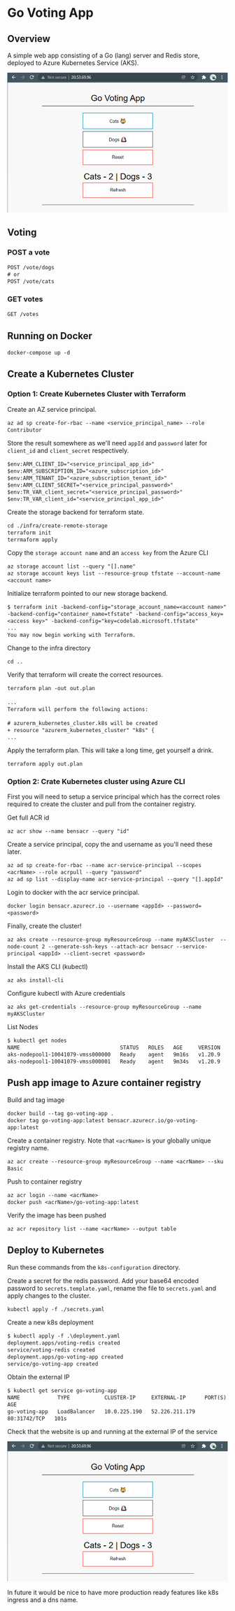 # Go Voting App

## Overview
A simple web app consisting of a Go (lang) server and Redis store, deployed to Azure Kubernetes Service (AKS).

![Go voting app screenshot](/screenshot.png)

## Voting
### POST a vote
    POST /vote/dogs
    # or 
    POST /vote/cats

### GET votes
    GET /votes

## Running on Docker
    docker-compose up -d

## Create a Kubernetes Cluster 
### Option 1: Create Kubernetes Cluster with Terraform
Create an AZ service principal. 

    az ad sp create-for-rbac --name <service_principal_name> --role Contributor

Store the result somewhere as we'll need `appId` and `password` later for `client_id` and `client_secret` respectively.

    $env:ARM_CLIENT_ID="<service_principal_app_id>"
    $env:ARM_SUBSCRIPTION_ID="<azure_subscription_id>"
    $env:ARM_TENANT_ID="<azure_subscription_tenant_id>"
    $env:ARM_CLIENT_SECRET="<service_principal_password>"
    $env:TR_VAR_client_secret="<service_principal_password>"
    $env:TR_VAR_client_id="<service_principal_app_id>"

Create the storage backend for terraform state.

    cd ./infra/create-remote-storage
    terraform init
    terrmaform apply

Copy the `storage account name` and an `access key` from the Azure CLI

    az storage account list --query "[].name"
    az storage account keys list --resource-group tfstate --account-name <account name>

Initialize terraform pointed to our new storage backend.

    $ terraform init -backend-config="storage_account_name=<account name>" -backend-config="container_name=tfstate" -backend-config="access_key=<access key>" -backend-config="key=codelab.microsoft.tfstate"
    ...
    You may now begin working with Terraform. 

Change to the infra directory

    cd ..

Verify that terraform will create the correct resources. 

    terraform plan -out out.plan

    ...
    Terraform will perform the following actions:

    # azurerm_kubernetes_cluster.k8s will be created
    + resource "azurerm_kubernetes_cluster" "k8s" {
    ...

Apply the terraform plan. This will take a long time, get yourself a drink.

    terraform apply out.plan

### Option 2: Crate Kubernetes cluster using Azure CLI
First you will need to setup a service principal which has the correct roles required to create the cluster and pull from the container registry.

Get full ACR id
```
az acr show --name bensacr --query "id"
```
Create a service principal, copy the <password> and username <appId> as you'll need these later.
```
az ad sp create-for-rbac --name acr-service-principal --scopes <acrName> --role acrpull --query "password"
az ad sp list --display-name acr-service-principal --query "[].appId"
```
Login to docker with the acr service principal.
```
docker login bensacr.azurecr.io --username <appId> --password=<password>
```

Finally, create the cluster!
```
az aks create --resource-group myResourceGroup --name myAKSCluster  --node-count 2 --generate-ssh-keys --attach-acr bensacr --service-principal <appId> --client-secret <password>
```

Install the AKS CLI (kubectl) 
    
    az aks install-cli

Configure kubectl with Azure credentials 

    az aks get-credentials --resource-group myResourceGroup --name myAKSCluster

List Nodes

```
$ kubectl get nodes
NAME                                STATUS   ROLES   AGE     VERSION
aks-nodepool1-10041079-vmss000000   Ready    agent   9m16s   v1.20.9
aks-nodepool1-10041079-vmss000001   Ready    agent   9m34s   v1.20.9
```

## Push app image to Azure container registry

Build and tag image
```
docker build --tag go-voting-app .
docker tag go-voting-app:latest bensacr.azurecr.io/go-voting-app:latest
```
Create a container registry. Note that `<acrName>` is your globally unique registry name.
```
az acr create --resource-group myResourceGroup --name <acrName> --sku Basic
```

Push to container registry
```
az acr login --name <acrName>
docker push <acrName>/go-voting-app:latest
```
Verify the image has been pushed
```
az acr repository list --name <acrName> --output table
```

## Deploy to Kubernetes
Run these commands from the `k8s-configuration` directory.

Create a secret for the redis password. Add your base64 encoded password to `secrets.template.yaml`, rename the file to `secrets.yaml` and apply changes to the cluster.

    kubectl apply -f ./secrets.yaml


Create a new k8s deployment

    $ kubectl apply -f .\deployment.yaml
    deployment.apps/voting-redis created
    service/voting-redis created
    deployment.apps/go-voting-app created
    service/go-voting-app created

Obtain the external IP

    $ kubectl get service go-voting-app
    NAME            TYPE           CLUSTER-IP     EXTERNAL-IP      PORT(S)        AGE
    go-voting-app   LoadBalancer   10.0.225.190   52.226.211.179   80:31742/TCP   101s

Check that the website is up and running at the external IP of the service

![screenshot](screenshot.png)

In future it would be nice to have more production ready features like k8s ingress and a dns name.